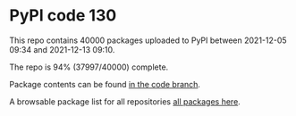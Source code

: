 # PyPI code 130

This repo contains 40000 packages uploaded to PyPI between 
2021-12-05 09:34 and 2021-12-13 09:10.

The repo is 94% (37997/40000) complete.

Package contents can be found [in the code branch](https://github.com/pypi-data/pypi-mirror-130/tree/code/packages).

A browsable package list for all repositories [all packages here](https://pypi-data.github.io/website/repositories/pypi-mirror-130).


